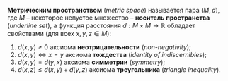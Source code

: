 
**Метрическим пространством** (*metric space*) называется пара $(M, d)$, где $M$ – некоторое непустое множество – **носитель пространства** (*underline set*), а функция расстояния $d: M×M → ℝ$ обладает свойствами (для всех $x,y,z∈M$):

1. $d(x,y)≥0$  аксиома **неотрицательности** (*non-negativity*);
2. $d(x,y) ⇔ x=y$  аксиома **тождества** (*identity of indiscernibles*);
3. $d(x,y) = d(y,x)$  аксиома **симметрии** (*symmetry*);
4. $d(x,z) ≤ d(x,y) + d(y,z)$  аксиома **треугольника** (*triangle inequality*).

